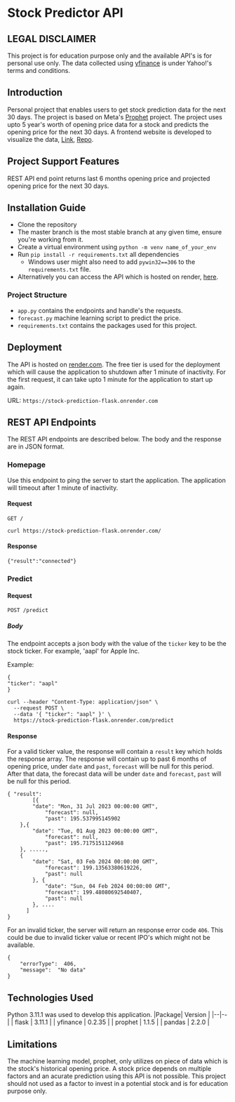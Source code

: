 # Stock Predictor API


## LEGAL DISCLAIMER
This project is for education purpose only and the available API's is for personal use only. The data collected using [yfinance](https://pypi.org/project/yfinance/) is under Yahoo!'s terms and conditions.

## Introduction
Personal project that enables users to get stock prediction data for the next 30 days. The project is based on Meta's [Prophet](https://facebook.github.io/prophet/) project. The project uses upto 5 year's worth of opening price data for a stock and predicts the opening price for the next 30 days. A frontend website is developed to visualize the data, [Link](https://master--stock-predictor-react.netlify.app/), [Repo](https://github.com/vasup86/Stock-Prediction-Website).

## Project Support Features
REST API end point returns last 6 months opening price and projected opening price for the next 30 days.

## Installation Guide  
* Clone the repository   
* The master branch is the most stable branch at any given time, ensure you're working from it.  
* Create a virtual environment using `python -m venv name_of_your_env` 
* Run `pip install -r requirements.txt` all dependencies 
	* Windows user might also need to add `pywin32==306` to the `requirements.txt` file.
* Alternatively you can access the API which is hosted on render, [here](https://stock-prediction-flask.onrender.com/).

### Project Structure
- `app.py` contains the endpoints and handle's the requests.
- `forecast.py` machine learning script to predict the price.
- `requirements.txt` contains the packages used for this project.

## Deployment

The API is hosted on [render.com](https://render.com/). The free tier is used for the deployment which will cause the application to shutdown after 1 minute of inactivity. For the first request, it can take upto 1 minute for the application to start up again. 

URL:  ``` https://stock-prediction-flask.onrender.com ```

## REST API Endpoints  
The REST API endpoints are described below. The body and the response are in JSON format.

### Homepage
Use this endpoint to ping the server to start the application. The application will timeout after 1 minute of inactivity.

#### Request

`GET /`

```
curl https://stock-prediction-flask.onrender.com/
```

#### Response

```
{"result":"connected"}
```

### Predict

#### Request

`POST /predict`

##### Body
The endpoint accepts a json body with the value of the `ticker` key to be the stock ticker.  For example, 'aapl' for Apple Inc. 

Example:
```
{
"ticker": "aapl" 
}
```


```
curl --header "Content-Type: application/json" \
  --request POST \
  --data '{ "ticker": "aapl" }' \
  https://stock-prediction-flask.onrender.com/predict
```

#### Response
For a valid ticker value, the response will contain  a `result` key which holds the response array. The response will contain up to past 6 months of opening price, under `date` and `past`, `forecast` will be null for this period. After that data, the forecast data will be under `date` and `forecast`, `past` will be null for this period.
```
{ "result": 
        [{
		"date": "Mon, 31 Jul 2023 00:00:00 GMT",
	        "forecast": null,
	        "past": 195.537995145902
	},{
		"date": "Tue, 01 Aug 2023 00:00:00 GMT",
	        "forecast": null,
	        "past": 195.7175151124968
	}, ....., 
	{ 
		"date": "Sat, 03 Feb 2024 00:00:00 GMT",
	        "forecast": 199.13563380619226,
	        "past": null
	    }, {
	        "date": "Sun, 04 Feb 2024 00:00:00 GMT",
	        "forecast": 199.48080692540407,
	        "past": null
	    }, ....
	  ]
}
```

For an invalid ticker, the server will return an response error code `406`. This could be due to invalid ticker value or recent IPO's which might not be available.
```
{
	"errorType":  406,
	"message":  "No data"
}
```

## Technologies Used
Python 3.11.1 was used to develop this application. 
|Package| Version |
|--|--|
| flask |  3.11.1 |
| yfinance | 0.2.35 |
| prophet | 1.1.5 |
| pandas | 2.2.0 |

## Limitations
The machine learning model, prophet, only utilizes on piece of data which is the stock's historical opening price. A stock price depends on multiple factors and an acurate prediction using this API is not possible. This project should not used as a factor to invest in a potential stock and is for education purpose only.